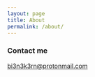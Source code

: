 ```yaml
---
layout: page
title: About
permalink: /about/
---
```



### Contact me

[bi3n3k3rn@protonmail.com](mailto:bi3n3k3rn@protonmail.com)

